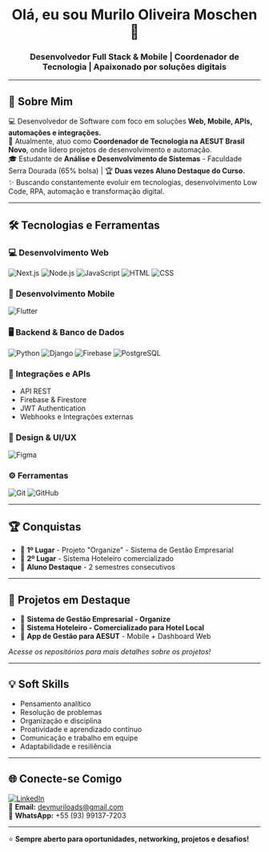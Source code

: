 <h1 align="center">Olá, eu sou Murilo Oliveira Moschen 👋</h1>

<h3 align="center">Desenvolvedor Full Stack & Mobile | Coordenador de Tecnologia | Apaixonado por soluções digitais</h3>

---

## 🚀 Sobre Mim

💻 Desenvolvedor de Software com foco em soluções **Web, Mobile, APIs, automações e integrações.**  
🎯 Atualmente, atuo como **Coordenador de Tecnologia na AESUT Brasil Novo**, onde lidero projetos de desenvolvimento e automação.  
🎓 Estudante de **Análise e Desenvolvimento de Sistemas** - Faculdade Serra Dourada (65% bolsa) | 🏆 **Duas vezes Aluno Destaque do Curso.**  
✨ Buscando constantemente evoluir em tecnologias, desenvolvimento Low Code, RPA, automação e transformação digital.

---

## 🛠️ Tecnologias e Ferramentas

### 💻 **Desenvolvimento Web**
![Next.js](https://img.shields.io/badge/Next.js-000000?style=for-the-badge&logo=nextdotjs&logoColor=white)
![Node.js](https://img.shields.io/badge/Node.js-339933?style=for-the-badge&logo=nodedotjs&logoColor=white)
![JavaScript](https://img.shields.io/badge/JavaScript-F7DF1E?style=for-the-badge&logo=javascript&logoColor=black)
![HTML](https://img.shields.io/badge/HTML5-E34F26?style=for-the-badge&logo=html5&logoColor=white)
![CSS](https://img.shields.io/badge/CSS3-1572B6?style=for-the-badge&logo=css3&logoColor=white)

### 📱 **Desenvolvimento Mobile**
![Flutter](https://img.shields.io/badge/Flutter-02569B?style=for-the-badge&logo=flutter&logoColor=white)

### 🖥️ **Backend & Banco de Dados**
![Python](https://img.shields.io/badge/Python-3776AB?style=for-the-badge&logo=python&logoColor=white)
![Django](https://img.shields.io/badge/Django-092E20?style=for-the-badge&logo=django&logoColor=white)
![Firebase](https://img.shields.io/badge/Firebase-FFCA28?style=for-the-badge&logo=firebase&logoColor=black)
![PostgreSQL](https://img.shields.io/badge/PostgreSQL-4169E1?style=for-the-badge&logo=postgresql&logoColor=white)

### 🔗 **Integrações e APIs**
- API REST
- Firebase & Firestore
- JWT Authentication
- Webhooks e Integrações externas

### 🎨 **Design & UI/UX**
![Figma](https://img.shields.io/badge/Figma-F24E1E?style=for-the-badge&logo=figma&logoColor=white)

### ⚙️ **Ferramentas**
![Git](https://img.shields.io/badge/Git-F05032?style=for-the-badge&logo=git&logoColor=white)
![GitHub](https://img.shields.io/badge/GitHub-181717?style=for-the-badge&logo=github&logoColor=white)

---

## 🏆 Conquistas

- 🥇 **1º Lugar** - Projeto "Organize" - Sistema de Gestão Empresarial  
- 🥈 **2º Lugar** - Sistema Hoteleiro comercializado  
- 🏅 **Aluno Destaque** - 2 semestres consecutivos

---

## 💼 Projetos em Destaque

- 🚀 **Sistema de Gestão Empresarial - Organize**  
- 🏨 **Sistema Hoteleiro - Comercializado para Hotel Local**  
- 📱 **App de Gestão para AESUT** - Mobile + Dashboard Web  

*Acesse os repositórios para mais detalhes sobre os projetos!*

---

## 💡 Soft Skills

- Pensamento analítico  
- Resolução de problemas  
- Organização e disciplina  
- Proatividade e aprendizado contínuo  
- Comunicação e trabalho em equipe  
- Adaptabilidade e resiliência

---

## 🌐 Conecte-se Comigo

[![LinkedIn](https://img.shields.io/badge/-LinkedIn-blue?style=for-the-badge&logo=linkedin&logoColor=white)](https://shre.ink/linkedincommurilomoschen)  
📧 **Email:** devmuriloads@gmail.com  
📱 **WhatsApp:** +55 (93) 99137-7203  

---

⭐ **Sempre aberto para oportunidades, networking, projetos e desafios!**
